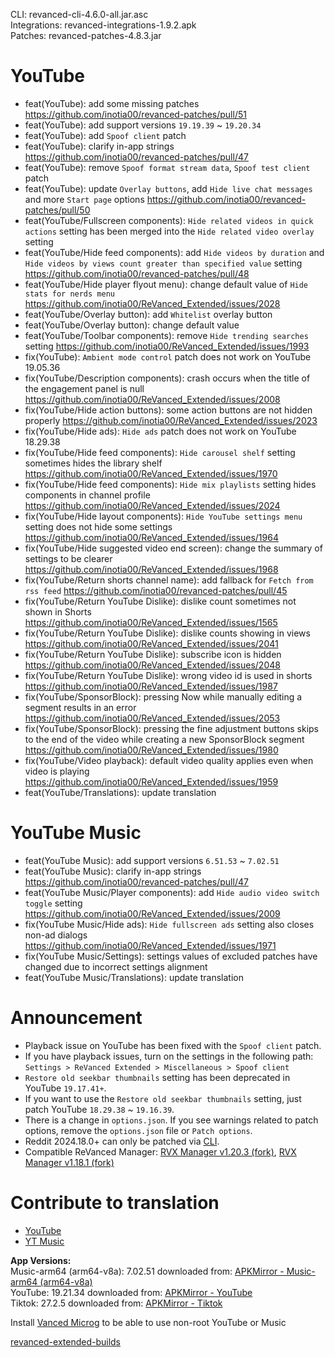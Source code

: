 CLI: revanced-cli-4.6.0-all.jar.asc  
Integrations: revanced-integrations-1.9.2.apk  
Patches: revanced-patches-4.8.3.jar  

YouTube
==
- feat(YouTube): add some missing patches https://github.com/inotia00/revanced-patches/pull/51
- feat(YouTube): add support versions `19.19.39` ~ `19.20.34`
- feat(YouTube): add `Spoof client` patch
- feat(YouTube): clarify in-app strings https://github.com/inotia00/revanced-patches/pull/47
- feat(YouTube): remove `Spoof format stream data`, `Spoof test client` patch
- feat(YouTube): update `Overlay buttons`, add `Hide live chat messages` and more `Start page` options https://github.com/inotia00/revanced-patches/pull/50
- feat(YouTube/Fullscreen components): `Hide related videos in quick actions` setting has been merged into the `Hide related video overlay` setting
- feat(YouTube/Hide feed components): add `Hide videos by duration` and `Hide videos by views count greater than specified value` setting https://github.com/inotia00/revanced-patches/pull/48
- feat(YouTube/Hide player flyout menu): change default value of `Hide stats for nerds menu` https://github.com/inotia00/ReVanced_Extended/issues/2028
- feat(YouTube/Overlay button): add `Whitelist` overlay button
- feat(YouTube/Overlay button): change default value
- feat(YouTube/Toolbar components): remove `Hide trending searches` setting https://github.com/inotia00/ReVanced_Extended/issues/1993
- fix(YouTube): `Ambient mode control` patch does not work on YouTube 19.05.36
- fix(YouTube/Description components): crash occurs when the title of the engagement panel is null https://github.com/inotia00/ReVanced_Extended/issues/2008
- fix(YouTube/Hide action buttons): some action buttons are not hidden properly https://github.com/inotia00/ReVanced_Extended/issues/2023
- fix(YouTube/Hide ads): `Hide ads` patch does not work on YouTube 18.29.38
- fix(YouTube/Hide feed components): `Hide carousel shelf` setting sometimes hides the library shelf https://github.com/inotia00/ReVanced_Extended/issues/1970
- fix(YouTube/Hide feed components): `Hide mix playlists` setting hides components in channel profile https://github.com/inotia00/ReVanced_Extended/issues/2024
- fix(YouTube/Hide layout components): `Hide YouTube settings menu` setting does not hide some settings https://github.com/inotia00/ReVanced_Extended/issues/1964
- fix(YouTube/Hide suggested video end screen): change the summary of settings to be clearer https://github.com/inotia00/ReVanced_Extended/issues/1968
- fix(YouTube/Return shorts channel name): add fallback for `Fetch from rss feed` https://github.com/inotia00/revanced-patches/pull/45
- fix(YouTube/Return YouTube Dislike): dislike count sometimes not shown in Shorts https://github.com/inotia00/ReVanced_Extended/issues/1565
- fix(YouTube/Return YouTube Dislike): dislike counts showing in views https://github.com/inotia00/ReVanced_Extended/issues/2041
- fix(YouTube/Return YouTube Dislike): subscribe icon is hidden https://github.com/inotia00/ReVanced_Extended/issues/2048
- fix(YouTube/Return YouTube Dislike): wrong video id is used in shorts https://github.com/inotia00/ReVanced_Extended/issues/1987
- fix(YouTube/SponsorBlock): pressing Now while manually editing a segment results in an error https://github.com/inotia00/ReVanced_Extended/issues/2053
- fix(YouTube/SponsorBlock): pressing the fine adjustment buttons skips to the end of the video while creating a new SponsorBlock segment https://github.com/inotia00/ReVanced_Extended/issues/1980
- fix(YouTube/Video playback): default video quality applies even when video is playing https://github.com/inotia00/ReVanced_Extended/issues/1959
- feat(YouTube/Translations): update translation

YouTube Music
==
- feat(YouTube Music): add support versions `6.51.53` ~ `7.02.51`
- feat(YouTube Music): clarify in-app strings https://github.com/inotia00/revanced-patches/pull/47
- feat(YouTube Music/Player components): add `Hide audio video switch toggle` setting https://github.com/inotia00/ReVanced_Extended/issues/2009
- fix(YouTube Music/Hide ads): `Hide fullscreen ads` setting also closes non-ad dialogs https://github.com/inotia00/ReVanced_Extended/issues/1971
- fix(YouTube Music/Settings): settings values of excluded patches have changed due to incorrect settings alignment
- feat(YouTube Music/Translations): update translation

Announcement
==
- Playback issue on YouTube has been fixed with the `Spoof client` patch.
- If you have playback issues, turn on the settings in the following path:
`Settings > ReVanced Extended > Miscellaneous > Spoof client`
- `Restore old seekbar thumbnails` setting has been deprecated in YouTube `19.17.41+`.
- If you want to use the `Restore old seekbar thumbnails` setting, just patch YouTube `18.29.38` ~ `19.16.39`.
- There is a change in `options.json`. If you see warnings related to patch options, remove the `options.json` file or `Patch options`.
- Reddit 2024.18.0+ can only be patched via [CLI](https://github.com/inotia00/revanced-documentation/wiki/Supplement.-Patch-for-latest-Reddit).
- Compatible ReVanced Manager: [RVX Manager v1.20.3 (fork)](https://github.com/inotia00/revanced-manager/releases/tag/v1.20.3), [RVX Manager v1.18.1 (fork)](https://github.com/inotia00/revanced-manager/releases/tag/v1.18.1)

Contribute to translation
==
- [YouTube](https://crowdin.com/project/revancedextended)
- [YT Music](https://crowdin.com/project/revancedmusicextended)
  
**App Versions:**  
Music-arm64 (arm64-v8a): 7.02.51
downloaded from: [APKMirror - Music-arm64 (arm64-v8a)](https://www.apkmirror.com/apk/google-inc/youtube-music/youtube-music-7-02-51-release/youtube-music-7-02-51-android-apk-download/)  
YouTube: 19.21.34
downloaded from: [APKMirror - YouTube](https://www.apkmirror.com/apk/google-inc/youtube/youtube-19-21-34-release/youtube-19-21-34-android-apk-download/)  
Tiktok: 27.2.5
downloaded from: [APKMirror - Tiktok](https://www.apkmirror.com/apk/tiktok-pte-ltd/tik-tok-including-musical-ly/tik-tok-including-musical-ly-27-2-5-release/tiktok-27-2-5-android-apk-download/)  

Install [Vanced Microg](https://github.com/inotia00/VancedMicroG/releases) to be able to use non-root YouTube or Music  

[revanced-extended-builds](https://github.com/E85Addict/revanced-extended-builds)  
